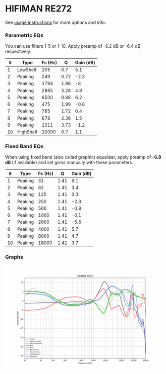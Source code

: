 # HIFIMAN RE272
See [usage instructions](https://github.com/jaakkopasanen/AutoEq#usage) for more options and info.

### Parametric EQs
You can use filters 1-5 or 1-10. Apply preamp of -6.2 dB or -6.4 dB, respectively.

|   # | Type      |   Fc (Hz) |    Q |   Gain (dB) |
|-----|-----------|-----------|------|-------------|
|   1 | LowShelf  |       105 | 0.7  |         5.1 |
|   2 | Peaking   |       249 | 0.72 |        -2.3 |
|   3 | Peaking   |      1794 | 1.98 |        -8   |
|   4 | Peaking   |      2865 | 3.28 |         4.9 |
|   5 | Peaking   |      6500 | 0.88 |         6.2 |
|   6 | Peaking   |       475 | 1.99 |        -0.8 |
|   7 | Peaking   |       785 | 1.72 |         0.4 |
|   8 | Peaking   |       878 | 2.36 |         1.5 |
|   9 | Peaking   |      1311 | 3.73 |        -1.2 |
|  10 | HighShelf |     10000 | 0.7  |         1.1 |

### Fixed Band EQs
When using fixed band (also called graphic) equalizer, apply preamp of **-6.8 dB** (if available) and set gains manually with these parameters.

|   # | Type    |   Fc (Hz) |    Q |   Gain (dB) |
|-----|---------|-----------|------|-------------|
|   1 | Peaking |        31 | 1.41 |         6.1 |
|   2 | Peaking |        62 | 1.41 |         3.4 |
|   3 | Peaking |       125 | 1.41 |         0.3 |
|   4 | Peaking |       250 | 1.41 |        -2.3 |
|   5 | Peaking |       500 | 1.41 |        -0.8 |
|   6 | Peaking |      1000 | 1.41 |        -0.1 |
|   7 | Peaking |      2000 | 1.41 |        -5.6 |
|   8 | Peaking |      4000 | 1.41 |         5.7 |
|   9 | Peaking |      8000 | 1.41 |         4.7 |
|  10 | Peaking |     16000 | 1.41 |         3.7 |

### Graphs
![](./HIFIMAN%20RE272.png)
